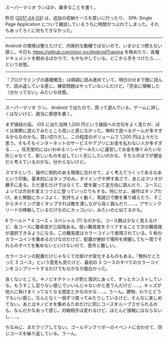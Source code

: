 スーパーマリオ ランほか、雑多なことを書く。

昨日 ([2017-04-03][]) は、追加の収納ケースを買いに行ったり、 SPA: Single Page Application について雑談しているうちに時間がつぶれてしまった。それもあってろくに何もできなかった。

-----

Android の環境は整えたけど、内発的な動機ではないので、いまひとつ燃えない感じ。今日も https://github.com/mixi-inc/AndroidTraining を眺めたり、各種ドキュメントを眺めるばかりで、もやもやしている。どこから手をつけたら……という状態。

-----

『プログラミングの基礎概念』は順調に読み進めていて、明日の分まで既に読んで、読み返している感じ。練習問題はやっていないんだけど。「完全に理解した（分かってない」みたいな状態。

-----

スーパーマリオ ラン。 Android で出たので、買って遊んでいる。ゲームに詳しくはないけど、適当に感想を書く。

まず値段の話。 iOS に出た当時 1,200 円という値段への文句をよく見たが、ぼくは実際に遊んでみたところ高いと感じなかった。無料で遊べるゲームが多すぎるからなのかな。買い切りだし、この程度のボリュームで 1,200 円は上々だと思う。そもそもインターネットのサービスやアプリにお金を払わない人が多すぎる……。任天堂的にはいわゆるソシャゲーみたいに運営してお金を稼ぐみたいな形じゃなくて、新しいものを出していく形にしたいのかな、そちらのほうが健全だと考えているのかな。分からないけど。

スマホという、操作に制約のある環境に合わせて、よく考えてつくってあるなあという印象。基本的にはタップのみ。タイミングや押す長さで、あとはマリオが勝手に走る。ただ進むだけではなくて、壁を蹴って逆方向に跳んだり、コースによっては方向を変えつつ上に登っていったりもする。何にせよ、操作はタップだけ。あと無駄にカッコよく、気持ちよく動く。馬跳びで敵を乗り越えたり、そこからタイミング良くタップすれば敵を潰しながら高く跳んだり……。アサシンクリードの移動しているだけなのにカッコいい、みたいのと似てるかも。

6 ワールド * 4 コース + スペシャル (?) なのかな。コース数は少なく見えるけど、各コースに難易度が三段階ある。低い難易度をクリアすることで次の難易度が選択できるようになる。この難易度はカラーコインで表現されている。5 枚のカラーコインを集めるだけなのだけど、配置が絶妙で場所を把握しても一周でそれらのすべてを集めないといけないので、意外と難しい。

カラーコインの配置だけじゃなくて仕掛けが変化するものもある。「無料だとたった 3 コース」という意見も見たけど、最初の 3 コースのすべてのカラーコインをコンプリートするだけでもなかなか面白かった。

良くないところ。キノピオチケットが割と潤沢にあって、ずっとカンストしている。もうすこし足りない感じでいいんじゃないかと思うんだけど……。キッズが他人に負けまくってなくなる想定とかなのかな……。うーん。建物、わりとどうでもいい感じ。なんとなく一個ずつ買ってみたりしているけど、そんなに楽しめてない。あとはキノピオを集めるためだけに同じコースをループさせられるのも、なんだかなあって感じ。対戦相手は変わるけど、ほとんど接戦にはならないし……。

ちなみに、まだクリアしてない。ゴールデンクリボーのイベントに合わせて、同じコースを繰り返している。うーん。

[2017-04-03]: https://blog.bouzuya.net/2017/04/03/
